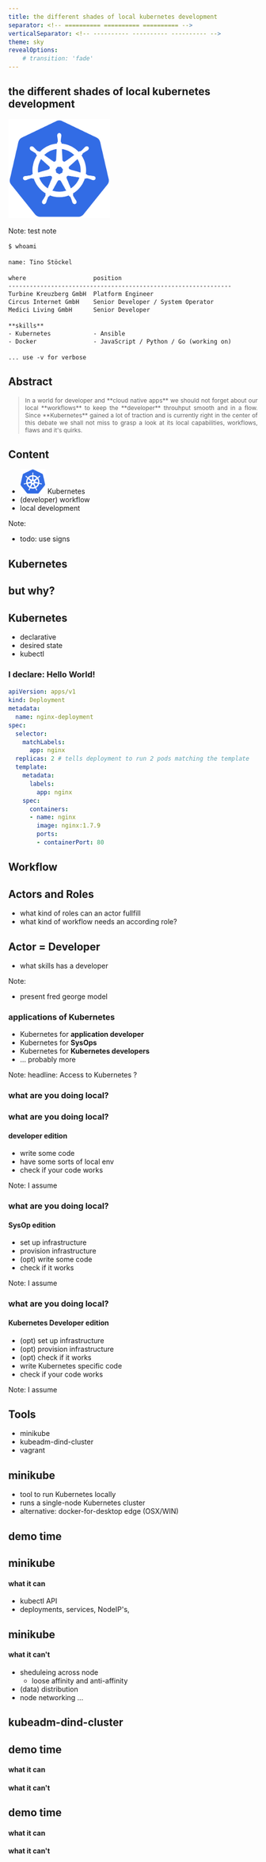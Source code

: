 ```yaml
---
title: the different shades of local kubernetes development
separator: <!-- ========== ========== ========== -->
verticalSeparator: <!-- ---------- ---------- ---------- -->
theme: sky
revealOptions:
    # transition: 'fade'
---
```


## the different shades of local kubernetes development

<img
    src="media/kube-logo.svg"
    height="200"
    style=" box-shadow: none; border: none;"
/>

Note: test note

<!-- ========== ========== ========== -->

``` shell
$ whoami

name: Tino Stöckel

where                   position
---------------------------------------------------------------
Turbine Kreuzberg GmbH  Platform Engineer
Circus Internet GmbH    Senior Developer / System Operator
Medici Living GmbH      Senior Developer

**skills**
- Kubernetes            - Ansible
- Docker                - JavaScript / Python / Go (working on)

... use -v for verbose

```

<!-- ========== ========== ========== -->

## Abstract
<blockquote style="font-size: .85em; text-align: justify;">
In a world for developer and **cloud native apps** we should not forget about our local **workflows** to keep the **developer** throuhput smooth and in a flow. Since **Kubernetes** gained a lot of traction and is currently right in the center of this debate we shall not miss to grasp a look at its local capabilities, workflows, flaws and it's quirks.
</blockquote>

<!-- ========== ========== ========== -->

## Content
<ul>
    <li>
        <img src="media/kube-logo.svg" height="50" style="box-shadow: none; border: none; margin: 0;">
        <span>Kubernetes</span>
    </li>
    <li>(developer) workflow</li>
    <li>local development</li>
</ul>

Note:
- todo: use signs

<!-- ========== ========== ========== -->

## Kubernetes
## but why?

<!-- ========== ========== ========== -->

## Kubernetes
- declarative
- desired state
- kubectl

<!-- ---------- ---------- ---------- -->

### I declare: Hello World!

``` yaml
apiVersion: apps/v1
kind: Deployment
metadata:
  name: nginx-deployment
spec:
  selector:
    matchLabels:
      app: nginx
  replicas: 2 # tells deployment to run 2 pods matching the template
  template:
    metadata:
      labels:
        app: nginx
    spec:
      containers:
      - name: nginx
        image: nginx:1.7.9
        ports:
        - containerPort: 80
```

<!-- ========== ========== ========== -->

## Workflow

<!-- ========== ========== ========== -->

## Actors and Roles
- what kind of roles can an actor fullfill
- what kind of workflow needs an according role?

<!-- ---------- ---------- ---------- -->

## Actor = Developer
- what skills has a developer

Note:
- present fred george model

<!-- ========== ========== ========== -->

### applications of Kubernetes
- Kubernetes for **application developer**
- Kubernetes for **SysOps**
- Kubernetes for **Kubernetes developers**
- ... probably more

Note:
headline: Access to Kubernetes ?

<!-- ========== ========== ========== -->

### what are you doing local?

<!-- ---------- ---------- ---------- -->

### what are you doing local?
#### developer edition

- write some code
- have some sorts of local env
- check if your code works

Note: I assume

<!-- ---------- ---------- ---------- -->

### what are you doing local?
#### SysOp edition

- set up infrastructure
- provision infrastructure
- (opt) write some code
- check if it works

Note: I assume

<!-- ---------- ---------- ---------- -->

### what are you doing local?
#### Kubernetes Developer edition

- (opt) set up infrastructure
- (opt) provision infrastructure
- (opt) check if it works
- write Kubernetes specific code
- check if your code works

Note: I assume

<!-- ========== ========== ========== -->
## Tools

- minikube
- kubeadm-dind-cluster
- vagrant

<!-- ========== ========== ========== -->

## minikube
- tool to run Kubernetes locally
- runs a single-node Kubernetes cluster
- alternative: docker-for-desktop edge (OSX/WIN)

<!-- ========== ========== ========== -->

## demo time

<!-- ========== ========== ========== -->

## minikube
#### what it can
- kubectl API
- deployments, services, NodeIP's, 

<!-- ========== ========== ========== -->

## minikube
#### what it can't

- sheduleing across node
    - loose affinity and anti-affinity
- (data) distribution
- node networking ...

<!-- ========== ========== ========== -->

## kubeadm-dind-cluster

<!-- ========== ========== ========== -->

## demo time

<!-- ========== ========== ========== -->

#### what it can
#### what it can't

<!-- ========== ========== ========== -->

## demo time

<!-- ========== ========== ========== -->

#### what it can
#### what it can't
